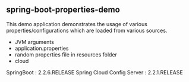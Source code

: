 ## spring-boot-properties-demo

This demo application demonstrates the usage of various properties/configurations which are loaded from various sources.

- JVM arguments
- application.properties
- random properties file in resources folder
- cloud

SpringBoot : 2.2.6.RELEASE
Spring Cloud Config Server : 2.2.1.RELEASE